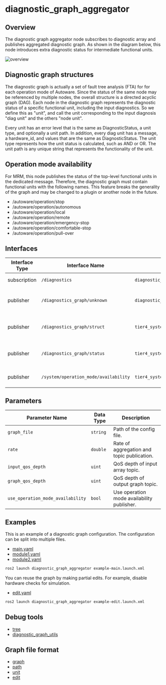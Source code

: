 # diagnostic_graph_aggregator

## Overview

The diagnostic graph aggregator node subscribes to diagnostic array and publishes aggregated diagnostic graph.
As shown in the diagram below, this node introduces extra diagnostic status for intermediate functional units.

![overview](./doc/overview.drawio.svg)

## Diagnostic graph structures

The diagnostic graph is actually a set of fault tree analysis (FTA) for for each operation mode of Autoware.
Since the status of the same node may be referenced by multiple nodes, the overall structure is a directed acyclic graph (DAG).
Each node in the diagnostic graph represents the diagnostic status of a specific functional unit, including the input diagnostics.
So we define this as "unit", and call the unit corresponding to the input diagnosis "diag unit" and the others "node unit".

Every unit has an error level that is the same as DiagnosticStatus, a unit type, and optionally a unit path.
In addition, every diag unit has a message, a hardware_id, and values that are the same as DiagnosticStatus.
The unit type represents how the unit status is calculated, such as AND or OR.
The unit path is any unique string that represents the functionality of the unit.

## Operation mode availability

For MRM, this node publishes the status of the top-level functional units in the dedicated message.
Therefore, the diagnostic graph must contain functional units with the following names.
This feature breaks the generality of the graph and may be changed to a plugin or another node in the future.

- /autoware/operation/stop
- /autoware/operation/autonomous
- /autoware/operation/local
- /autoware/operation/remote
- /autoware/operation/emergency-stop
- /autoware/operation/comfortable-stop
- /autoware/operation/pull-over

## Interfaces

| Interface Type | Interface Name                        | Data Type                                         | Description                        |
| -------------- | ------------------------------------- | ------------------------------------------------- | ---------------------------------- |
| subscription   | `/diagnostics`                        | `diagnostic_msgs/msg/DiagnosticArray`             | Diagnostics input.                 |
| publisher      | `/diagnostics_graph/unknown`          | `diagnostic_msgs/msg/DiagnosticArray`             | Diagnostics not included in graph. |
| publisher      | `/diagnostics_graph/struct`           | `tier4_system_msgs/msg/DiagGraphStruct`           | Diagnostic graph (static part).    |
| publisher      | `/diagnostics_graph/status`           | `tier4_system_msgs/msg/DiagGraphStatus`           | Diagnostic graph (dynamic part).   |
| publisher      | `/system/operation_mode/availability` | `tier4_system_msgs/msg/OperationModeAvailability` | Operation mode availability.       |

## Parameters

| Parameter Name                    | Data Type | Description                                |
| --------------------------------- | --------- | ------------------------------------------ |
| `graph_file`                      | `string`  | Path of the config file.                   |
| `rate`                            | `double`  | Rate of aggregation and topic publication. |
| `input_qos_depth`                 | `uint`    | QoS depth of input array topic.            |
| `graph_qos_depth`                 | `uint`    | QoS depth of output graph topic.           |
| `use_operation_mode_availability` | `bool`    | Use operation mode availability publisher. |

## Examples

This is an example of a diagnostic graph configuration. The configuration can be split into multiple files.

- [main.yaml](./example/graph/main.yaml)
- [module1.yaml](./example/graph/module1.yaml)
- [module2.yaml](./example/graph/module2.yaml)

```bash
ros2 launch diagnostic_graph_aggregator example-main.launch.xml
```

You can reuse the graph by making partial edits. For example, disable hardware checks for simulation.

- [edit.yaml](./example/graph/edit.yaml)

```bash
ros2 launch diagnostic_graph_aggregator example-edit.launch.xml
```

## Debug tools

- [tree](./doc/tool/tree.md)
- [diagnostic_graph_utils](../diagnostic_graph_utils/README.md)

## Graph file format

- [graph](./doc/format/graph.md)
- [path](./doc/format/path.md)
- [unit](./doc/format/unit.md)
- [edit](./doc/format/edit.md)
